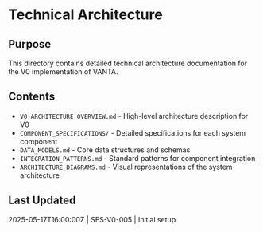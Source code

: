 # Technical Architecture

## Purpose
This directory contains detailed technical architecture documentation for the V0 implementation of VANTA.

## Contents
- `V0_ARCHITECTURE_OVERVIEW.md` - High-level architecture description for V0
- `COMPONENT_SPECIFICATIONS/` - Detailed specifications for each system component
- `DATA_MODELS.md` - Core data structures and schemas
- `INTEGRATION_PATTERNS.md` - Standard patterns for component integration
- `ARCHITECTURE_DIAGRAMS.md` - Visual representations of the system architecture

## Last Updated
2025-05-17T16:00:00Z | SES-V0-005 | Initial setup